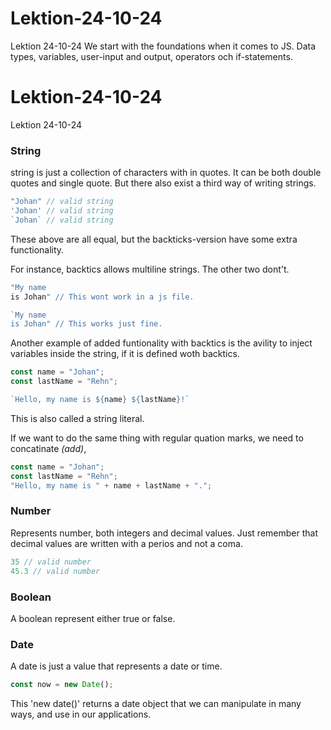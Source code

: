 # Lektion-24-10-24
Lektion 24-10-24
We start with the foundations when it comes to JS. Data types, variables, user-input and output, operators och if-statements.
# Lektion-24-10-24
Lektion 24-10-24

### String
 string is just a collection of characters with in quotes. It can be both double quotes and single quote. But there also exist a third way of writing strings.
 ```js 
"Johan" // valid string
'Johan' // valid string
`Johan` // valid string
 ```
 These above are all equal, but the backticks-version have some extra functionality.

 For instance, backtics allows multiline strings. The other two dont't.

 ```js
 "My name
 is Johan" // This wont work in a js file.

 `My name
 is Johan" // This works just fine.
 ```

 Another example of added funtionality with backtics is the avility to inject variables inside the string, if it is defined woth backtics. 

 ```js
 const name = "Johan";
 const lastName = "Rehn";

 `Hello, my name is ${name} ${lastName}!`
``` 
This is also called a string literal.

If we want to do the same thing with regular quation marks, we need to concatinate _(add)_,

```js
const name = "Johan";
const lastName = "Rehn";
"Hello, my name is " + name + lastName + ".";
``` 

### Number
Represents number, both integers and decimal values. Just remember that decimal values are written with a perios and not a coma.

```js
35 // valid number
45.3 // valid number
```

### Boolean

A boolean represent either true or false.

### Date
A date is just a value that represents a date or time.

```js 
const now = new Date();
```

This 'new date()' returns a date object that we can manipulate in many ways, and use in our applications.  